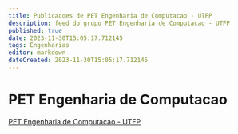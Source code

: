 ```yaml
---
title: Publicacoes de PET Engenharia de Computacao - UTFP 
description: feed do grupo PET Engenharia de Computacao - UTFP
published: true
date: 2023-11-30T15:05:17.712145
tags: Engenharias
editor: markdown
dateCreated: 2023-11-30T15:05:17.712145
---
```


# PET Engenharia de Computacao
[PET Engenharia de Computacao - UTFP](/grupo/92PETEngenhariadeComputacaoUTFP)